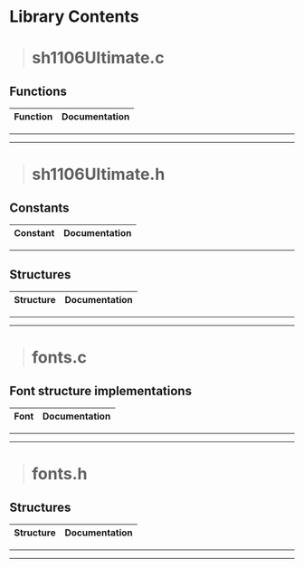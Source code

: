 # Library Contents

># sh1106Ultimate.c

## Functions

Function | Documentation
-------- | ---------


---
---

># sh1106Ultimate.h

## Constants

Constant | Documentation
-------- | ---------

---

## Structures

Structure | Documentation
--------- | ----------

---
---

># fonts.c

## Font structure implementations

Font | Documentation
---- | ----

---
---

># fonts.h

## Structures

Structure | Documentation
--------- | ---------

---
---